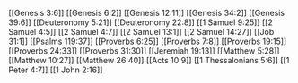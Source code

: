 [[Genesis 3:6]]
[[Genesis 6:2]]
[[Genesis 12:11]]
[[Genesis 34:2]]
[[Genesis 39:6]]
[[Deuteronomy 5:21]]
[[Deuteronomy 22:8]]
[[1 Samuel 9:25]]
[[2 Samuel 4:5]]
[[2 Samuel 4:7]]
[[2 Samuel 13:1]]
[[2 Samuel 14:27]]
[[Job 31:1]]
[[Psalms 119:37]]
[[Proverbs 6:25]]
[[Proverbs 7:8]]
[[Proverbs 19:15]]
[[Proverbs 24:33]]
[[Proverbs 31:30]]
[[Jeremiah 19:13]]
[[Matthew 5:28]]
[[Matthew 10:27]]
[[Matthew 26:40]]
[[Acts 10:9]]
[[1 Thessalonians 5:6]]
[[1 Peter 4:7]]
[[1 John 2:16]]
